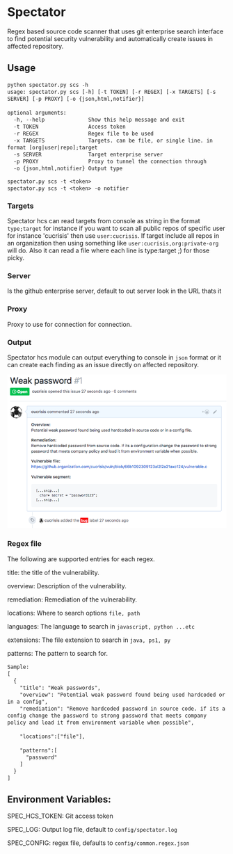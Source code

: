 # Spectator

Regex based source code scanner that uses git enterprise search interface to find potential security vulnerability and
automatically create issues in affected repository.

## Usage

```
python spectator.py scs -h
usage: spectator.py scs [-h] [-t TOKEN] [-r REGEX] [-x TARGETS] [-s SERVER] [-p PROXY] [-o {json,html,notifier}]

optional arguments:
  -h, --help              Show this help message and exit
  -t TOKEN                Access token
  -r REGEX                Regex file to be used
  -x TARGETS              Targets. can be file, or single line. in format [org|user|repo];target
  -s SERVER               Target enterprise server
  -p PROXY                Proxy to tunnel the connection through
  -o {json,html,notifier} Output type
```

```
spectator.py scs -t <token>
spectator.py scs -t <token> -o notifier
```

### Targets

Spectator hcs can read targets from console as string in the format `type;target` for instance if you want to scan
all public repos of specific user for instance 'cucrisis' then use `user:cucrisis`. If target include all repos in an organization then
using something like `user:cucrisis,org:private-org` will do. Also it can read a file where each line is type:target ;) for those picky.

### Server

Is the github enterprise server, default to out server look in the URL thats it

### Proxy

Proxy to use for connection for connection.

### Output

Spectator hcs module can output everything to console in `json` format or it can create each finding as an issue directly on affected repository.

![issue](https://github.com/cucrisis/spectator/blob/master/ref/issue.png?raw=true)

### Regex file
The following are supported entries for each regex.

title: the title of the vulnerability.

overview: Description of the vulnerability.

remediation: Remediation of the vulnerability.

locations: Where to search options ```file, path```

languages: The language to search in ```javascript, python ...etc```

extensions: The file extension to search in ```java, ps1, py```

patterns: The pattern to search for.


```
Sample:
[
  {
    "title": "Weak passwords",
    "overview": "Potential weak password found being used hardcoded or in a config",
    "remediation": "Remove hardcoded password in source code. if its a config change the password to strong password that meets company policy and load it from environment variable when possible",

    "locations":["file"],

    "patterns":[
      "password"
    ]
  }
]
```



## Environment Variables:

SPEC_HCS_TOKEN: Git access token

SPEC_LOG: Output log file, default to ```config/spectator.log```

SPEC_CONFIG: regex file, defaults to ```config/common.regex.json```


